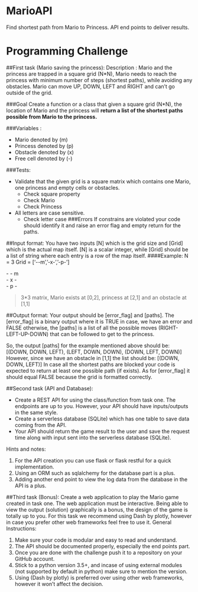 # MarioAPI
Find shortest path from Mario to Princess. API end points to deliver results. 


# Programming Challenge
##First task (Mario saving the princess):
Description : Mario and the princess are trapped in a square grid (N*N), Mario needs to reach the princess with minimum number of steps (shortest paths), while avoiding any obstacles. Mario can move UP, DOWN, LEFT and RIGHT and can’t go outside of the grid. 

###Goal
Create a function or a class that given a square grid (N*N), the location of Mario and the princess will **return a list of the shortest paths possible from Mario to the princess.**

###Variables : 
- Mario denoted by (m)
- Princess denoted by (p)
- Obstacle denoted by (x)
- Free cell denoted by (-)

###Tests:
 - Validate that the given grid is a square matrix which contains one Mario, one princess and empty cells or obstacles. 
    * Check square property
    * Check Mario
    * Check Princess
 - All letters are case sensitive.
    * Check letter case
###Errors
If constrains are violated your code should identify it and raise an error flag and empty return for the paths.


##Input format:
You have two inputs [N] which is the grid size and [Grid] which is the actual map itself. [N] is a scalar integer, while [Grid] should be a list of string where each entry is a row of the map itself.
####Example:
N = 3
Grid = [‘--m’,’-x-’,’-p-’]

\- - m\
\- x -\
\- p -

> 3*3 matrix, Mario exists at [0,2], princess at [2,1] and an obstacle at [1,1]

##Output format:
Your output should be [error_flag] and [paths]. The [error_flag] is a binary output where it is TRUE in case, we have an error and FALSE otherwise, the [paths] is a list of all the possible moves (RIGHT-LEFT-UP-DOWN) that can be followed to get to the princess. 

So, the output [paths] for the example mentioned above should be:
    [(DOWN, DOWN, LEFT), (LEFT, DOWN, DOWN), (DOWN, LEFT, DOWN)]
However, since we have an obstacle in [1,1] the list should be:
[(DOWN, DOWN, LEFT)]
In case all the shortest paths are blocked your code is expected to return at least one possible path (if exists).
As for [error_flag] it should equal FALSE because the grid is formatted correctly.


##Second task (API and Database):
- Create a REST API for using the class/function from task one. The endpoints are up to you. However, your API should have inputs/outputs in the same style.
- Create a serverless database (SQLite) which has one table to save data coming from the API.
- Your API should return the game result to the user and save the request time along with input sent into the serverless database (SQLite).

Hints and notes:
1. For the API creation you can use flask or flask restful for a quick implementation.
2. Using an ORM such as sqlalchemy for the database part is a plus.
3. Adding another end point to view the log data from the database in the API is a plus.

##Third task (Bonus):
Create a web application to play the Mario game created in task one. The web application must be interactive. Being able to view the output (solution) graphically is a bonus, the design of the game is totally up to you. For this task we recommend using Dash by plotly, however in case you prefer other web frameworks feel free to use it.
General Instructions:
1. Make sure your code is modular and easy to read and understand.
2. The API should be documented properly, especially the end points part.
3. Once you are done with the challenge push it to a repository on your GitHub account.
4. Stick to a python version 3.5+, and incase of using external modules (not supported by default in python) make sure to mention the version.
5. Using (Dash by plotly) is preferred over using other web frameworks, however it won’t affect the decision.
